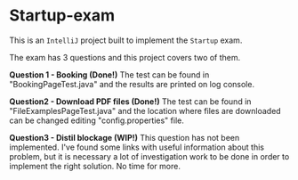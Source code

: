 # Startup-exam

This is an `IntelliJ` project built to implement the `Startup` exam.

The exam has 3 questions and this project covers two of them.

**Question 1 - Booking (Done!)**
The test can be found in "BookingPageTest.java" and the results are printed on log console.

**Question2 - Download PDF files (Done!)**
The test can be found in "FileExamplesPageTest.java" and the location where files are downloaded can be changed editing "config.properties" file.

**Question3 - Distil blockage (WIP!)**
This question has not been implemented. I've found some links with useful information about this problem, but it is necessary a lot of investigation work to be done in order to implement the right solution. No time for more. 
